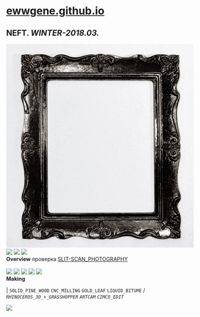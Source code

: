 
# [ewwgene.github.io](https://ewwgene.github.io/)
## NEFT. _WINTER-2018.03._
[![NEFT](/100.jpg)](https://ewwgene.github.io/NEFT/Carousel)<a href="https://ewwgene.github.io/NEFT/Carousel/#101"><img src="https://ewwgene.github.io/NEFT/101.jpg" height="66"></a> <a href="https://ewwgene.github.io/NEFT/Carousel/#102"><img src="https://ewwgene.github.io/NEFT/102.jpg" height="66"></a> <a href="https://ewwgene.github.io/NEFT/Carousel/#111"><img src="https://ewwgene.github.io/NEFT/111.jpg" height="66"></a> 
<br>
**Overview**
 проверка [SLIT-SCAN_PHOTOGRAPHY](https://en.wikipedia.org/wiki/Slit-scan_photography)
<br><br>
<a href="https://ewwgene.github.io/NEFT/Carousel/#201m"><img src="https://ewwgene.github.io/NEFT/Making/201.jpg" height="66"></a> <a href="https://ewwgene.github.io/NEFT/Carousel/#303m"><img src="https://ewwgene.github.io/NEFT/Making/303.jpg" height="66"></a> <a href="https://ewwgene.github.io/NEFT/Carousel/#305m"><img src="https://ewwgene.github.io/NEFT/Making/305.jpg" height="66"></a> <a href="https://ewwgene.github.io/NEFT/Carousel/#307m"><img src="https://ewwgene.github.io/NEFT/Making/307.jpg" height="66"></a> <a href="https://ewwgene.github.io/NEFT/Carousel/#309m"><img src="https://ewwgene.github.io/NEFT/Making/309.jpg" height="66"></a> <br>
**Making**

|
`SOLID_PINE_WOOD` `CNC_MILLING` `GOLD_LEAF` `LIQUID_BITUME` 
/
_`RHINOCEROS_3D_+_GRASSHOPPER`_ _`ARTCAM`_ _`CIMCO_EDIT`_ 
<br>

<a href="https://ewwgene.github.io/NEFT/Carousel/#300"><img src="https://ewwgene.github.io/NEFT/300.jpg" height="66"></a> 
